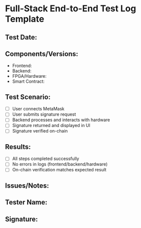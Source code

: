 # Full-Stack End-to-End Test Log Template

## Test Date:

## Components/Versions:
- Frontend:
- Backend:
- FPGA/Hardware:
- Smart Contract:

## Test Scenario:
- [ ] User connects MetaMask
- [ ] User submits signature request
- [ ] Backend processes and interacts with hardware
- [ ] Signature returned and displayed in UI
- [ ] Signature verified on-chain

## Results:
- [ ] All steps completed successfully
- [ ] No errors in logs (frontend/backend/hardware)
- [ ] On-chain verification matches expected result

## Issues/Notes:

## Tester Name:

## Signature: 